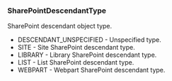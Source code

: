### SharePointDescendantType
SharePoint descendant object type.

- DESCENDANT_UNSPECIFIED - Unspecified type.
- SITE - Site SharePoint descendant type.
- LIBRARY - Library SharePoint descendant type.
- LIST - List SharePoint descendant type.
- WEBPART - Webpart SharePoint descendant type.
